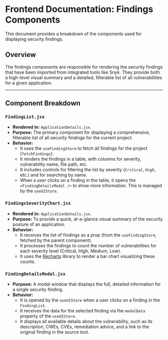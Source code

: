 # Frontend Documentation: Findings Components

This document provides a breakdown of the components used for displaying security findings.

## Overview

The findings components are responsible for rendering the security findings that have been imported from integrated tools like Snyk. They provide both a high-level visual summary and a detailed, filterable list of all vulnerabilities for a given application.

---

## Component Breakdown

### `FindingList.jsx`

*   **Rendered in:** `ApplicationDetails.jsx`.
*   **Purpose:** The primary component for displaying a comprehensive, filterable list of all security findings for the current project.
*   **Behavior:**
    *   It uses the `useFindingStore` to fetch all findings for the project (`fetchFindings`).
    *   It renders the findings in a table, with columns for severity, vulnerability name, file path, etc.
    *   It includes controls for filtering the list by severity (`Critical`, `High`, etc.) and for searching by name.
    *   When a user clicks on a finding in the table, it opens the `<FindingDetailsModal />` to show more information. This is managed by the `useUIStore`.

### `FindingsSeverityChart.jsx`

*   **Rendered in:** `ApplicationDetails.jsx`.
*   **Purpose:** To provide a quick, at-a-glance visual summary of the security posture of an application.
*   **Behavior:**
    *   It receives the list of findings as a prop (from the `useFindingStore`, fetched by the parent component).
    *   It processes the findings to count the number of vulnerabilities for each severity level (Critical, High, Medium, Low).
    *   It uses the [Recharts](https://recharts.org/) library to render a bar chart visualizing these counts.

### `FindingDetailsModal.jsx`

*   **Purpose:** A modal window that displays the full, detailed information for a single security finding.
*   **Behavior:**
    *   It is opened by the `useUIStore` when a user clicks on a finding in the `FindingList`.
    *   It receives the data for the selected finding via the `modalData` property of the `useUIStore`.
    *   It displays all available details about the vulnerability, such as its description, CWEs, CVEs, remediation advice, and a link to the original finding in the source tool. 